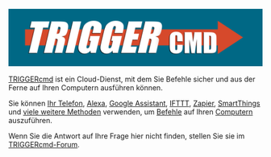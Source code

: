 [![TRIGGERcmd.com](/images/logo.jpg)](https://www.triggercmd.com)

[TRIGGERcmd](https://www.triggercmd.com) ist ein Cloud-Dienst, mit dem Sie Befehle sicher und aus der Ferne auf Ihren Computern ausführen können.

Sie können [Ihr Telefon](https://app.triggercmd.com), [Alexa](./de/Alexa.md), [Google Assistant](./de/SmartHomeGoogle.md), [IFTTT](./de/IFTTT.md), [Zapier](./de/Zapier.md), [SmartThings](./de/SmartThings.md) und [viele weitere Methoden](https://www.triggercmd.com/forum/topic/30/list-of-ways-to-trigger-your-commands) verwenden, um [Befehle](./de/Commands.md) auf Ihren [Computern](./de/Computers.md) auszuführen.

Wenn Sie die Antwort auf Ihre Frage hier nicht finden, stellen Sie sie im [TRIGGERcmd-Forum](https://www.triggercmd.com/forum/category/5/instructions).
